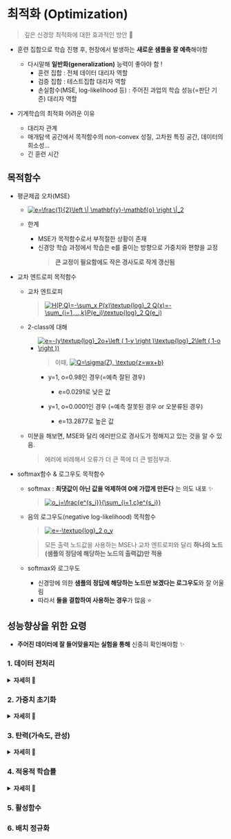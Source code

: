 # 최적화 (Optimization)
> 깊은 신경망 최적화에 대한 효과적인 방안 🤔

+ 훈련 집합으로 학습 진행 후, 현장에서 발생하는 **새로운 샘플을 잘 예측**해야함
   + 다시말해 **일반화(generalization)** 능력이 좋아야 함 !
      + 훈련 집합 : 전체 데이터 대리자 역할
      + 검증 집합 : 테스트집합 대리자 역할
      + 손실함수(MSE, log-likelihood 등) : 주어진 과업의 학습 성능(=판단 기준) 대리자 역할
      
+ 기계학습의 최적화 어려운 이유
   + 대리자 관계
   + 매개탐색 공간에서 목적함수의 non-convex 성질, 고차원 특징 공간, 데이터의 희소성...
   + 긴 훈련 시간
   
## 목적함수
+ 평균제곱 오차(MSE)
   + <a href="https://www.codecogs.com/eqnedit.php?latex=e=\frac{1}{2}\left&space;\|&space;\mathbf{y}-\mathbf{o}&space;\right&space;\|_2" target="_blank"><img src="https://latex.codecogs.com/gif.latex?e=\frac{1}{2}\left&space;\|&space;\mathbf{y}-\mathbf{o}&space;\right&space;\|_2" title="e=\frac{1}{2}\left \| \mathbf{y}-\mathbf{o} \right \|_2" /></a>   
      
   + 한계   
      + MSE가 목적함수로서 부적절한 상황이 존재
      + 신경망 학습 과정에서 학습은 e를 줄이는 방향으로 가중치와 편향을 교정
         >  **큰 교정이 필요함에도 작은 경사도로 작게 갱신됨**

+ 교차 엔트로피 목적함수
   + 교차 엔트로피   
      > <a href="https://www.codecogs.com/eqnedit.php?latex=H(P,Q)=-\sum_x&space;P(x)\textup{log}_2&space;Q(x)=-\sum_{i=1,...,k}P(e_i)\textup{log}_2&space;Q(e_i)" target="_blank"><img src="https://latex.codecogs.com/gif.latex?H(P,Q)=-\sum_x&space;P(x)\textup{log}_2&space;Q(x)=-\sum_{i=1,...,k}P(e_i)\textup{log}_2&space;Q(e_i)" title="H(P,Q)=-\sum_x P(x)\textup{log}_2 Q(x)=-\sum_{i=1,...,k}P(e_i)\textup{log}_2 Q(e_i)" /></a>   
   
   + 2-class에 대해 
      + <a href="https://www.codecogs.com/eqnedit.php?latex=e=-(y\textup{log}_2o&plus;\left&space;(&space;1-y&space;\right&space;)\textup{log}_2\left&space;(&space;1-o&space;\right&space;))" target="_blank"><img src="https://latex.codecogs.com/gif.latex?e=-(y\textup{log}_2o&plus;\left&space;(&space;1-y&space;\right&space;)\textup{log}_2\left&space;(&space;1-o&space;\right&space;))" title="e=-(y\textup{log}_2o+\left ( 1-y \right )\textup{log}_2\left ( 1-o \right ))" /></a>   
   
         > 이때, <a href="https://www.codecogs.com/eqnedit.php?latex=Q=\sigma(Z),&space;\textup{z=wx&plus;b}" target="_blank"><img src="https://latex.codecogs.com/gif.latex?Q=\sigma(Z),&space;\textup{z=wx&plus;b}" title="Q=\sigma(Z), \textup{z=wx+b}" /></a>   
      
         + y=1, o=0.98인 경우(=예측 잘된 경우)   
            + e=0.0291로 낮은 값   
         
         + y=1, o=0.0001인 경우 (=예측 잘못된 경우 or 오분류된 경우)   
            + e=13.2877로 높은 값   
         
   + 미분을 해보면, MSE와 달리 에러만으로 경사도가 정해지고 있는 것을 알 수 있음.   
      > 에러에 비례해서 오류가 더 큰 쪽에 더 큰 벌점부과.
   
+ softmax함수 & 로그우도 목적함수 
   + softmax : **최댓값이 아닌 값을 억제하여 0에 가깝게 만든다** 는 의도 내포 ✨   
      > <a href="https://www.codecogs.com/eqnedit.php?latex=o_j=\frac{e^{s_i}}{\sum_{i=1,c}e^{s_i}}" target="_blank"><img src="https://latex.codecogs.com/gif.latex?o_j=\frac{e^{s_i}}{\sum_{i=1,c}e^{s_i}}" title="o_j=\frac{e^{s_i}}{\sum_{i=1,c}e^{s_i}}" /></a>   
      
      
   + 음의 로그우도(negative log-likelihood) 목적함수
      > <a href="https://www.codecogs.com/eqnedit.php?latex=e=-\textup{log}_2&space;o_y" target="_blank"><img src="https://latex.codecogs.com/gif.latex?e=-\textup{log}_2&space;o_y" title="e=-\textup{log}_2 o_y" /></a>   
      
      > 모든 출력 노드값을 사용하는 MSE나 교차 엔트로피와 달리 **하나의 노드(샘플의 정담에 해당하는 노드의 출력값)만 적용**   
   
   + softmax와 로그우도
      + 신경망에 의한 **샘플의 정답에 해당하는 노드만 보겠다는 로그우도**와 잘 어울림
      + 따라서 **둘을 결합하여 사용하는 경우**가 많음 ⭐
   
## 성능향상을 위한 요령
+ **주어진 데이터에 잘 들어맞을지는 실험을 통해** 신중히 확인해야함 ✨   

### 1. 데이터 전처리

<details>
<summary><b>자세히 👀</b></summary>   
<div markdown="1"> 

+ **scale** 문제
   + 예) 건강 데이터 (키(m), 몸무게(kg), 혈압 특징값을 가지는)
      + 1.885m와 1.525m는 33cm 차이/ 65.5kg와 45.0kg는 20.5 차이로 규모차이 발생(대략 100배 차이)
      + 몸무게에 연결된 가중치의 갱신이 훨씬 더 빠르게 진행됨. 즉, 키에 연결된 가중치의 갱신은 100여배 느리게 학습진행 → **느린 학습의 요인**   
   
+ **모든 특징이 양수인 경우** 의 문제
   + 특징이 모두 양수일 때, 가중치가 뭉치로 갱신 (output gradient에 의해 결정되므로)
      > 최저점을 찾아가는 경로가 갈팡질팡해서 느린 수렴   
      
   <details> 
   <summary><b>scale과 양수 문제 해결 - 정규화 ✨</b></summary>   
   <div markdown="1">   
   
   + **정규화(normalization)**   
      + 특징별 독립적으로 적용
      + **표준화 변환** (일반적으로 표준화 변환 사용), 최대 최소 변환
 
   + **명목 변수(norminal value)**을 **one-hot 코드** 로 변환   
      + 명목 변수 : 객체간 서로 구분하기 위한 변수
         + 거리 개념이 x
         + 원핫 코드는 값의 개수만큼 비트 부여
      
            > 성별은 남여(2비트), 체질은 태양인, 태음인, 소양인, 소음인(4비트)   

   </div>
   </details>

</div>
</details>

### 2. 가중치 초기화
            
<details>
<summary><b>자세히 👀</b></summary>   
<div markdown="1">             

+ **대칭적 가중치** 문제   
   + 대칭적 가중치에서 두 노드가 똑같은 값을 갱신하는 중복 발생 💥   
   
   
   <details>
   <summary><b>대칭적 가중치 문제 해결 - 난수 초기화 ✨</b></summary>   
   <div markdown="1">   
   
   + **난수로 초기화** 함으로써 대칭 파괴 ✨   
      + 가우시안 or 균일 분포에서 난수 추출 (두 분포 성능차이 거의 x)
      + 난수 범위 매주 중요
      + 편향으로 보통 0으로 초기화    
      
         > 사례 1) AlexNet : 평균 0, 표준편차 0.01인 가우시안에서 난수 생성   
      
         > 사례 2) ResNet : 평균 0, 표준 편차 <a href="https://www.codecogs.com/eqnedit.php?latex=\sqrt{2/n}" target="_blank"><img src="https://latex.codecogs.com/gif.latex?\sqrt{2/n}" title="\sqrt{2/n}" /></a> 인 난수 생성, 편향 0으로 세팅 (n : 입력노드 개수)
       
   + 초기화가 **너무 작으면** 모든 활성 값 0으로 경사도도 역시 0 (학습 x), **너무 크면** 활성값 포화로 경사도는 0 (학습 x)
      > 초기화가 적당하면, 모든 층에서 활성 값의 분포가 좋음 (적절한 학습 수행)
      
   + 요즘에는 배치단위로 각각 층의 출력값의 분포를 정규분포 형태로 만드는 **배치 정규화 사용** 
      > 가중치 초기화에 대한 의존성이 낮아짐 
      > [가중치 초기화 실습 예제 ✨](https://www.deeplearning.ai/ai-notes/initialization/)   
      
      
   </div>
   </details>

</div>
</details>

### 3. 탄력(가속도, 관성)

<details>
<summary><b>자세히 👀</b></summary>   
<div markdown="1"> 

+ **경사도의 잡음** 현상   
   + 훈련 집합을 이용해서 파라미터의 경사도를 추정하기 때문에 잡음 가능성 ↑   
   + **탄력(가속도, 관성)** 은 경사도에 부드러움을 가하여 잡음 효과 줄임
      + **과거에 이동했던 방식을 기억** 하기 때문에, 기존의 방향을 유지
      + **지역 최저, 안장점에 빠지는 문제 해소 (수렴 속도 향상)**  
      
   + 딥러닝과 같이 매개 탐색 공간이 많으면 (local minima보다) **saddle points** 문제가 많이 발생 - **모멘텀** 을 이용해서 효율적으로 해결될 수 있음 ✨

   + **네스테로프 가속 경사도(nesterov accelerated gradient)** 관성
      + 현재 위치가 아니라 모멘텀 방향으로 미리 앞서서 다음 이동할 곳을 예견한 후, 예견한 곳의 경사도를 사용(멈춤 용이)   
      
      + 실제 구현에서 앞선 경사도를 계산하는 대신 모멘텀 방식을 두번 적용해서 네스테로프의 근사값을 구한다고 한다.

</div>
</details>


### 4. 적응적 학습률

<details>
<summary><b>자세히 👀</b></summary>   
<div markdown="1"> 

+ **학습률(learning rate)** 중요성 ✨
   + 너무 크면 overshooting에 따른 진자 현상 발생, 너무 작으면 수렴이 느림 → 적절한 lr 필요
   
+ **적응적 학습률** (adaptive learning rates, per-parameter learning rates)
   + 기존 경사도 갱신은 모든 매개변수에 같은 크기의 lr 사용했음
   + 적응적 학습률은 **매개변수마다** 자신의 상황에 따라 **학습률을 조절**해서 사용
      + 예) 학습률 담금질(stimulated annealing, SA)
         > 이전과 현재 경사도가 부호가 같은 파라미터는 값을 키우고, 다른 파라미터는 값을 줄이는 전략
   
+ AdaGrad(Adaptive gradient)
   + 이전 경사도를 누적한 벡터를 활용
      + 그 값이 크면 갱신값은 작으므로 조금 이동
      + 반대로 작으면, 갱신값은 커서 많이 이동
      + 따라서 상황에 따라 보폭을 정해서 적응적으로 학습 진행

+ RMSProp
   + AdaGrad - 현재값이 중요한데 과거값이 발목을 잡을수 있음 (오래된 경사도와 최근 경사도는 같은 비중의 역할)
      > 이전 경사도를 누적한 벡터값이 점점 커져서 수렴방해할 가능성있음      
      
   + **가중 이동 평균**(weight moving average) 기법 적용   
      > 경사도 누적 벡터값에서 과거와 최근의 비중을 둠(alpha) - 보통 alpha : 0.9, 0.99, 0.999 사용   
      
+ Adam 
   + Adam = RMSProp + Momentum(관성)
   + 하이퍼파라미터로 lr, alpha1,2(=beta)
      + alpha 1,2 : momentum 계수와 adaptive 계수   
      
   + 보통 adam 많이 사용하는 편 
      > SGD에 lr를 조금씩 변경하면서 탐색하는 것이 성능적인 측면에서 이점 (경험이 중요)
</div>
</details>

### 5. 활성함수

### 6. 배치 정규화
